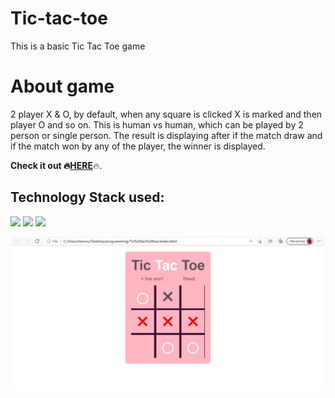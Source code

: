 # Tic-tac-toe

 This is a basic Tic Tac Toe game 
 
 # About game

2 player X & O, by default, when any square is clicked X is marked and then player O and so on. This is human vs human, which can be played by 2 person or single person. The result is displaying after if the match draw and if the match won by any of the player, the winner is displayed.

<b>Check it out :fire:<a href=https://silkie261001.github.io/TicTacToe/>HERE</a></b>:fire:.

## Technology Stack used:
<img src="https://img.shields.io/badge/html5%20-%23E34F26.svg?&style=for-the-badge&logo=html5&logoColor=white"/> <img src="https://img.shields.io/badge/css3%20-%231572B6.svg?&style=for-the-badge&logo=css3&logoColor=white"/>  <img src="https://img.shields.io/badge/javascript%20-%23323330.svg?&style=for-the-badge&logo=javascript&logoColor=%23F7DF1E"/>

<img src="https://github.com/silkie261001/TicTacToe/blob/main/Screenshot.jpg"
     alt="Markdown Monster icon"
     style="float: left; margin-right: 10px;" />

